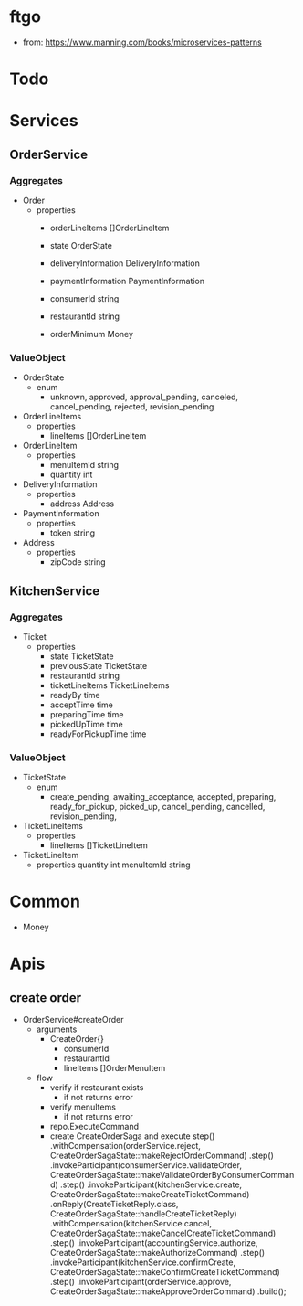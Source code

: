 # ftgo
- from: https://www.manning.com/books/microservices-patterns

# Todo

# Services
## OrderService
### Aggregates
- Order
  - properties
    - orderLineItems []OrderLineItem
    - state OrderState
    - deliveryInformation DeliveryInformation
    - paymentInformation PaymentInformation

    - consumerId string
    - restaurantId string
    - orderMinimum Money
### ValueObject
- OrderState
  - enum
    - unknown, approved, approval_pending, canceled, cancel_pending, rejected, revision_pending
- OrderLineItems
  - properties
    - lineItems []OrderLineItem
- OrderLineItem
  - properties
    - menuItemId string
    - quantity int
- DeliveryInformation
  - properties
    - address Address
- PaymentInformation
  - properties
    - token string
- Address
  - properties
    - zipCode string

## KitchenService
### Aggregates
- Ticket
  - properties
    - state TicketState
    - previousState TicketState
    - restaurantId string
    - ticketLineItems TicketLineItems
    - readyBy time
    - acceptTime time
    - preparingTime time
    - pickedUpTime time
    - readyForPickupTime time

### ValueObject
- TicketState
  - enum
    - create_pending, awaiting_acceptance, accepted, preparing, ready_for_pickup, picked_up, cancel_pending, cancelled, revision_pending,
- TicketLineItems
  - properties
    - lineItems []TicketLineItem
- TicketLineItem
  - properties
    quantity int
    menuItemId string

# Common
- Money

# Apis
## create order
- OrderService#createOrder
  - arguments
    - CreateOrder{}
      - consumerId
      - restaurantId
      - lineItems []OrderMenuItem
  - flow
    - verify if restaurant exists
      - if not returns error
    - verify menuItems
      - if not returns error
    - repo.ExecuteCommand
    - create CreateOrderSaga and execute
        step()
        .withCompensation(orderService.reject, CreateOrderSagaState::makeRejectOrderCommand)
      .step()
        .invokeParticipant(consumerService.validateOrder, CreateOrderSagaState::makeValidateOrderByConsumerCommand)
      .step()
        .invokeParticipant(kitchenService.create, CreateOrderSagaState::makeCreateTicketCommand)
        .onReply(CreateTicketReply.class, CreateOrderSagaState::handleCreateTicketReply)
        .withCompensation(kitchenService.cancel, CreateOrderSagaState::makeCancelCreateTicketCommand)
      .step()
        .invokeParticipant(accountingService.authorize, CreateOrderSagaState::makeAuthorizeCommand)
      .step()
        .invokeParticipant(kitchenService.confirmCreate, CreateOrderSagaState::makeConfirmCreateTicketCommand)
      .step()
        .invokeParticipant(orderService.approve, CreateOrderSagaState::makeApproveOrderCommand)
      .build();
